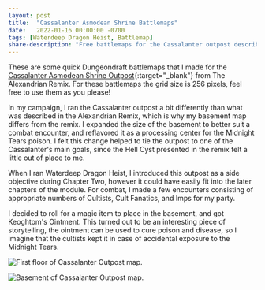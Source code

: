 ```yaml
---
layout: post
title:  "Cassalanter Asmodean Shrine Battlemaps"
date:   2022-01-16 00:00:00 -0700
tags: [Waterdeep Dragon Heist, Battlemap]
share-description: "Free battlemaps for the Cassalanter outpost described in The Alexandrian Remix."
---
```


These are some quick Dungeondraft battlemaps that I made for the [Cassalanter Asmodean Shrine Outpost](https://thealexandrian.net/wordpress/41302/roleplaying-games/dragon-heist-remix-part-3-faction-outposts){:target="_blank"} from The Alexandrian Remix. For these battlemaps the grid size is 256 pixels, feel free to use them as you please!

In my campaign, I ran the Cassalanter outpost a bit differently than what was described in the Alexandrian Remix, which is why my basement map differs from the remix. I expanded the size of the basement to better suit a combat encounter, and reflavored it as a processing center for the Midnight Tears poison. I felt this change helped to tie the outpost to one of the Cassalanter's main goals, since the Hell Cyst presented in the remix felt a little out of place to me.

When I ran Waterdeep Dragon Heist, I introduced this outpost as a side objective during Chapter Two, however it could have easily fit into the later chapters of the module. For combat, I made a few encounters consisting of appropriate numbers of Cultists, Cult Fanatics, and Imps for my party.

I decided to roll for a magic item to place in the basement, and got Keoghtom's Ointment. This turned out to be an interesting piece of storytelling, the ointment can be used to cure poison and disease, so I imagine that the cultists kept it in case of accidental exposure to the Midnight Tears.

![First floor of Cassalanter Outpost map.](/assets/battlemaps/CassalanterOutpost.png)

![Basement of Cassalanter Outpost map.](/assets/battlemaps/CassalanterOutpostBasement.png)